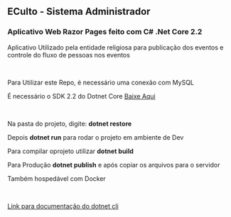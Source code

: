 <h2>ECulto - Sistema Administrador</h2>
<h3>Aplicativo Web Razor Pages feito com C# .Net Core 2.2</h3>
<p>Aplicativo Utilizado pela entidade religiosa para publicação dos eventos e controle do fluxo de pessoas nos eventos</p>
<br/>
<p>Para Utilizar este Repo, é necessário uma conexão com MySQL</p>
<p>É necessário o SDK 2.2 do Dotnet Core <a href="https://dotnet.microsoft.com/download">Baixe Aqui</a></p>
<br/>
<p>Na pasta do projeto, digite: <b>dotnet restore</b></p>
<p>Depois <b>dotnet run</b> para rodar o projeto em ambiente de Dev</p>
<p>Para compilar oprojeto utilizar <b>dotnet build</b> </p>
<p>Para Produção <b>dotnet publish</b> e após copiar os arquivos para o servidor</p>
<p>Também hospedável com Docker</p>
<br>
<p><a href="https://docs.microsoft.com/pt-br/dotnet/core/tools/">Link para documentação do dotnet cli</a></p>
<br>
